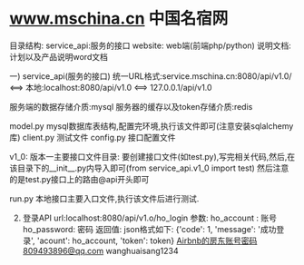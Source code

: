 # www.mschina.cn 中国名宿网

目录结构:
service_api:服务的接口
website:    web端(前端php/python)
说明文档:     计划以及产品说明word文档


一) service_api(服务的接口)
统一URL格式:service.mschina.cn:8080/api/v1.0/ <==> 本地:localhost:8080/api/v1.0 <==> 127.0.0.1/api/v1.0

服务端的数据存储介质:mysql
服务器的缓存以及token存储介质:redis

model.py  mysql数据库表结构,配置完环境,执行该文件即可(注意安装sqlalchemy库)
client.py 测试文件
config.py 接口配置文件

v1_0: 版本一主要接口文件目录:
      要创建接口文件(如test.py),写完相关代码,然后,在该目录下的__init__.py内导入即可(from service_api.v1_0 import test)
      然后注意的是test.py接口上的路由@api开头即可

run.py    本地接口主要入口文件,执行该文件后进行测试.



 2. 登录API
    url:localhost:8080/api/v1.o/ho_login
    参数:
    ho_account : 账号
    ho_password: 密码
    返回值: json格式如下:
    {'code': 1, 'message': '成功登录', 'acount': ho_account, 'token': token}
    Airbnb的房东账号密码809493896@qq.com   wanghuaisang1234




